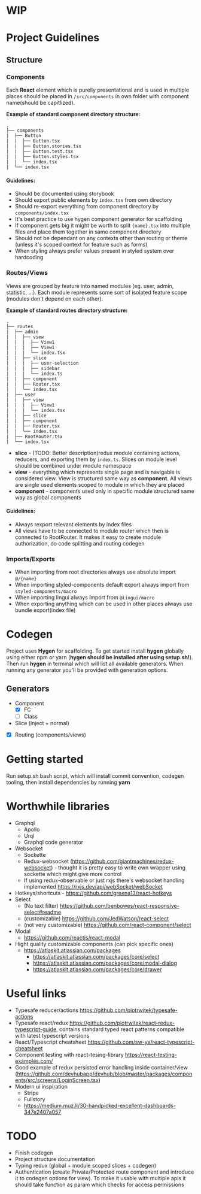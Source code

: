 # WIP

# Project Guidelines

## Structure

### Components

Each **React** element which is purelly presentational and is used in multiple places should be placed in `/src/components` in own folder with component name(should be capitlized).

**Example of standard component directory structure:**

```
.
├── components
|  ├── Button
|  |  ├── Button.tsx
|  |  ├── Button.stories.tsx
|  |  ├── Button.test.tsx
|  |  ├── Button.styles.tsx
|  |  └── index.tsx
|  └── index.tsx
```

#### Guidelines:

- Should be documented using storybook
- Should export public elements by `index.tsx` from own directory
- Should re-export everything from component directory by `components/index.tsx`
- It's best practice to use hygen component generator for scaffolding
- If component gets big it might be worth to split `{name}.tsx` into multiple files and place them together in same component directory
- Should not be dependant on any contexts other than routing or theme (unless it's scoped context for feature such as forms)
- When styling always prefer values present in styled system over hardcoding

### Routes/Views

Views are grouped by feature into named modules (eg. user, admin, statistic, ...). Each module represents some sort of isolated feature scope (modules don't depend on each other).

**Example of standard routes directory structure:**

```
.
├── routes
|  ├── admin
|  |  ├── view
|  |  |  ├── View1
|  |  |  ├── View1
|  |  |  └── index.tsx
|  |  ├── slice
|  |  |  ├── user-selection
|  |  |  ├── sidebar
|  |  |  └── index.ts
|  |  ├── component
|  |  ├── Router.tsx
|  |  └── index.tsx
|  ├── user
|  |  ├── view
|  |  |  ├── View1
|  |  |  └── index.tsx
|  |  ├── slice
|  |  ├── component
|  |  ├── Router.tsx
|  |  └── index.tsx
|  ├── RootRouter.tsx
|  └── index.tsx
```

- **slice** - (TODO: Better description)redux module containing actions, reducers, and exporting them by `index.ts`. Slices on module level should be combined under module namespace
- **view** - everything which represents single page and is navigable is considered view. View is structured same way as **component**. All views are single used elements scoped to module in which they are placed
- **component** - components used only in specific module structured same way as global components

#### Guidelines:

- Always rexport relevant elements by index files
- All views have to be connected to module router which then is connected to RootRouter. It makes it easy to create module authorization, do code splitting
  and routing codegen

### Imports/Exports

- When importing from root directories always use absolute import `@/{name}`
- When importing styled-components default export always import from `styled-components/macro`
- When importing lingui always import from `@lingui/macro`
- When exporting anything which can be used in other places always use bundle export(index file)

# Codegen

Project uses **Hygen** for scaffolding. To get started install **hygen** globally using either npm or yarn (**hygen should be installed after using setup.sh!**). Then run **hygen** in terminal which will list all available generators. When running any generator you'll be provided with generation options.

## Generators

- Component
  - [x] FC
  - [ ] Class
- Slice (inject + normal)
- [x] Routing (components/views)

# Getting started

Run setup.sh bash script, which will install commit convention, codegen tooling, then install dependencies by running **yarn**

# Worthwhile libraries

- Graphql
  - Apollo
  - Urql
  - Graphql code generator
- Websocket
  - Sockette
  - Redux-websocket (https://github.com/giantmachines/redux-websocket) - thought it is pretty easy to write own wrapper using sockette which might give more control
  - If using redux-observable or just rxjs there's websocket handling implemented https://rxjs.dev/api/webSocket/webSocket
- Hotkeys/shortcuts - https://github.com/greena13/react-hotkeys
- Select
  - (No text filter) https://github.com/benbowes/react-responsive-select#readme
  - (customizable) https://github.com/JedWatson/react-select
  - (not very customizable) https://github.com/react-component/select
- Modal
  - https://github.com/reactjs/react-modal
- Hight quality customizable components (can pick specific ones)
  - https://atlaskit.atlassian.com/packages
    - https://atlaskit.atlassian.com/packages/core/select
    - https://atlaskit.atlassian.com/packages/core/modal-dialog
    - https://atlaskit.atlassian.com/packages/core/drawer

# Useful links

- Typesafe reducer/actions https://github.com/piotrwitek/typesafe-actions
- Typesafe react/redux https://github.com/piotrwitek/react-redux-typescript-guide, contains standard typed react patterns compatible with latest typescript versions
- React/Typescript cheatsheet https://github.com/sw-yx/react-typescript-cheatsheet
- Component testing with react-tesing-library https://react-testing-examples.com/
- Good example of redux persisted error handling inside container/view (https://github.com/devhubapp/devhub/blob/master/packages/components/src/screens/LoginScreen.tsx)
- Modern ui inspiration
  - Stripe
  - Fullstory
  - https://medium.muz.li/30-handpicked-excellent-dashboards-347e2407a057

# TODO

- Finish codegen
- Project structure documentation
- Typing redux (global + module scoped slices + codegen)
- Authentication (create Private/Protected route component and introduce it to codegen options for view). To make it usable with multiple apis it should take function as param which checks for access permissions
